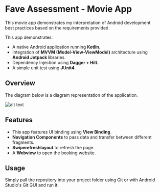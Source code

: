 # Fave Assessment - Movie App

This movie app demonstrates my interpretation of Android development best practices based on the requirements provided.


This app demonstrates:
- A native Android application running **Kotlin**.
- Integration of **MVVM (Model-View-ViewModel)** architecture using **Android Jetpack** libraries.
- Dependency Injection using **Dagger + Hilt**.
- A simple unit test using **JUnit4**.

## Overview
The diagram below is a diagram representation of the application.

![alt text](https://i.imgur.com/oYUSU2b.png)

## Features
- This app features UI binding using **View Binding**.
- **Navigation Components** to pass data and transfer between different fragments.
- **Swiperefreshlayout** to refresh the page.
- A **Webview** to open the booking website.


## Usage
Simply pull the repository into your project folder using Git or with Android Studio's Git GUI and run it.

